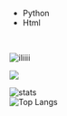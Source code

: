 - Python
- Html
 <br>
 
<img src="https://komarev.com/ghpvc/?username=SwishyW&label=Profile%20views&color=0e75b6&style=flat" alt="iliiii" /> </p>
<img src="https://discord.c99.nl/widget/theme-2/852845185619591168.png">




![stats](https://github-readme-stats.vercel.app/api?username=SwishyW&show_icons=true&theme=graywhite)    
![Top Langs](https://github-readme-stats.vercel.app/api/top-langs/?username=SwishyW&layout=compact&theme=graywhite) 
